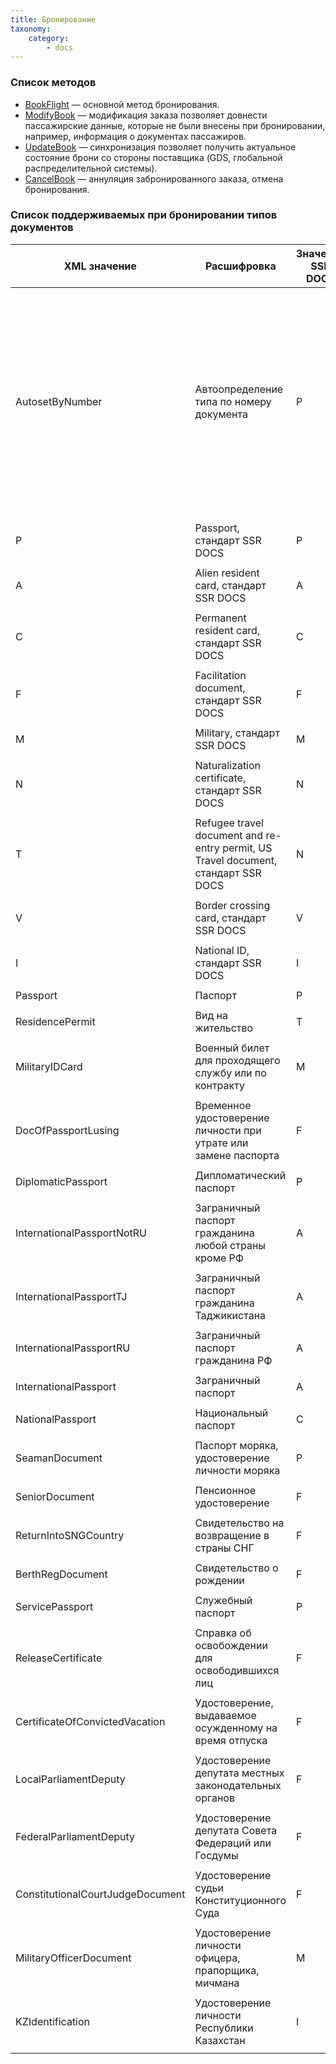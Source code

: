 ```yaml
---
title: Бронирование
taxonomy:
    category:
        - docs
---
```


### Список методов

- [BookFlight](/avia/request/bookflight) — основной метод бронирования.
- [ModifyBook](/avia/request/modifybook) — модификация заказа позволяет довнести пассажирские данные, которые не были внесены при бронировании, например, информация о документах пассажиров.
- [UpdateBook](/avia/request/updatebook) — синхронизация позволяет получить актуальное состояние брони со стороны поставщика (GDS, глобальной распределительной системы).
- [CancelBook](/avia/request/cancelbook) — аннуляция забронированного заказа, отмена бронирования.

### Список поддерживаемых при бронировании типов документов

| XML значение                     | Расшифровка                                                                        | Значение SSR DOCS | Значение в Sirena                                                                                                                               |
|----------------------------------|------------------------------------------------------------------------------------|-------------------|-------------------------------------------------------------------------------------------------------------------------------------------------|
| AutosetByNumber                  | Автоопределение типа по номеру документа                                           | P                 | Зависит от номера и страны выдачи документа. Если по номеру не удалось определить тип, то будет ошибка с просьбой проставить тип или поправить номер документа. |
||
| P                                | Passport, стандарт SSR DOCS                                                        | P                 | PS                                                                                                                                              |
||
| A                                | Alien resident card, стандарт SSR DOCS                                             | A                 | NP                                                                                                                                              |
||
| C                                | Permanent resident card, стандарт SSR DOCS                                         | C                 | PS                                                                                                                                              |
||
| F                                | Facilitation document, стандарт SSR DOCS                                           | F                 | SR                                                                                                                                              |
||
| M                                | Military, стандарт SSR DOCS                                                        | M                 | SR                                                                                                                                              |
||
| N                                | Naturalization certificate, стандарт SSR DOCS                                      | N                 | VV                                                                                                                                              |
||
| T                                | Refugee travel document and re-entry permit, US Travel document, стандарт SSR DOCS | N                 | VV                                                                                                                                              |
||
| V                                | Border crossing card, стандарт SSR DOCS                                            | V                 | PS                                                                                                                                              |
||
| I                                | National ID, стандарт SSR DOCS                                                     | I                 | NP                                                                                                                                              |
||
| Passport                         | Паспорт                                                                            | P                 | PS                                                                                                                                              |
||
| ResidencePermit                  | Вид на жительство                                                                  | T                 | VV                                                                                                                                              |
||
| MilitaryIDCard                   | Военный билет для проходящего службу или по контракту                              | M                 | VB                                                                                                                                              |
||
| DocOfPassportLusing              | Временное удостоверение личности при утрате или замене паспорта                    | F                 | SPU                                                                                                                                             |
||
| DiplomaticPassport               | Дипломатический паспорт                                                            | P                 | DP                                                                                                                                              |
||
| InternationalPassportNotRU       | Заграничный паспорт гражданина любой страны кроме РФ                               | A                 | ZA                                                                                                                                              |
||
| InternationalPassportTJ          | Заграничный паспорт гражданина Таджикистана                                        | A                 | ZB                                                                                                                                              |
||
| InternationalPassportRU          | Заграничный паспорт гражданина РФ                                                  | A                 | PSP                                                                                                                                             |
||
| InternationalPassport            | Заграничный паспорт                                                                | A                 | ZC                                                                                                                                              |
||
| NationalPassport                 | Национальный паспорт                                                               | С                 | NP                                                                                                                                              |
||
| SeamanDocument                   | Паспорт моряка, удостоверение личности моряка                                      | P                 | PM                                                                                                                                              |
||
| SeniorDocument                   | Пенсионное удостоверение                                                           | F                 | PU                                                                                                                                              |
||
| ReturnIntoSNGCountry             | Свидетельство на возвращение в страны СНГ                                          | F                 | CVV                                                                                                                                             |
||
| BerthRegDocument                 | Свидетельство о рождении                                                           | F                 | SR                                                                                                                                              |
||
| ServicePassport                  | Служебный паспорт                                                                  | P                 | SP                                                                                                                                              |
||
| ReleaseCertificate               | Справка об освобождении для освободившихся лиц                                     | F                 | SPO                                                                                                                                             |
||
| CertificateOfConvictedVacation   | Удостоверение, выдаваемое осужденному на время отпуска                             | F                 | VUL                                                                                                                                             |
||
| LocalParliamentDeputy            | Удостоверение депутата местных законодательных органов                             | F                 | DM                                                                                                                                              |
||
| FederalParliamentDeputy          | Удостоверение депутата Совета Федераций или Госдумы                                | F                 | GD                                                                                                                                              |
||
| ConstitutionalCourtJudgeDocument | Удостоверение судьи Конституционного Суда                                          | F                 | KS                                                                                                                                              |
||
| MilitaryOfficerDocument          | Удостоверение личности офицера, прапорщика, мичмана                                | M                 | UL                                                                                                                                              |
||
| KZIdentification                 | Удостоверение личности Республики Казахстан                                        | I                 | NP                                                                                                                                              |
||
